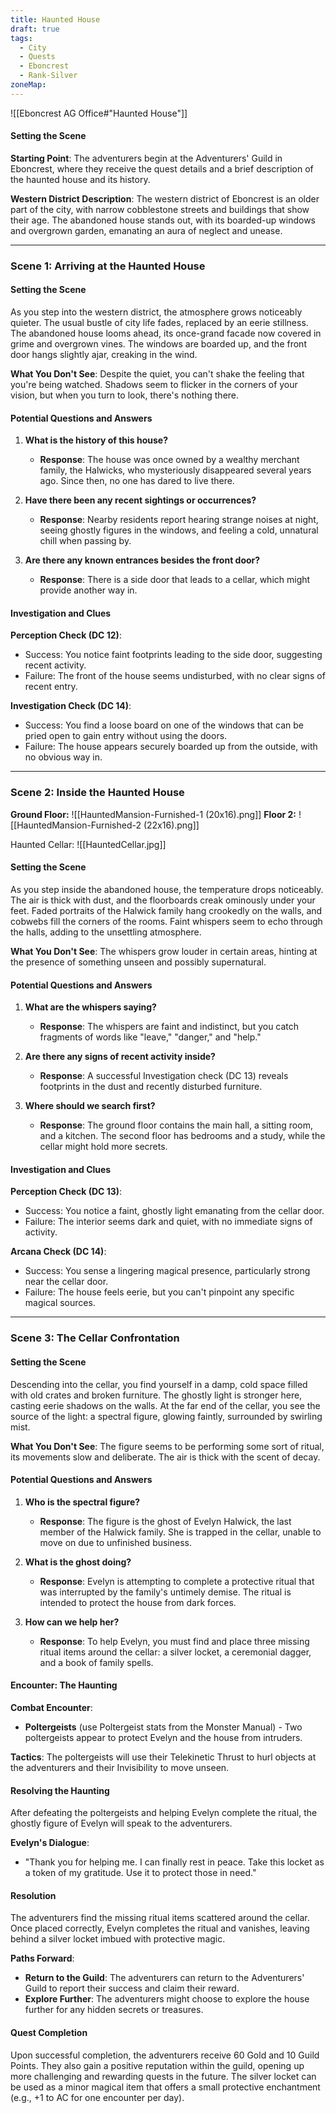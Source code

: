 ```yaml
---
title: Haunted House
draft: true
tags:
  - City
  - Quests
  - Eboncrest
  - Rank-Silver
zoneMap:
---
```



![[Eboncrest AG Office#"Haunted House"]]



#### Setting the Scene

**Starting Point**: The adventurers begin at the Adventurers' Guild in Eboncrest, where they receive the quest details and a brief description of the haunted house and its history.

**Western District Description**: The western district of Eboncrest is an older part of the city, with narrow cobblestone streets and buildings that show their age. The abandoned house stands out, with its boarded-up windows and overgrown garden, emanating an aura of neglect and unease.

---

### Scene 1: Arriving at the Haunted House

#### Setting the Scene

As you step into the western district, the atmosphere grows noticeably quieter. The usual bustle of city life fades, replaced by an eerie stillness. The abandoned house looms ahead, its once-grand facade now covered in grime and overgrown vines. The windows are boarded up, and the front door hangs slightly ajar, creaking in the wind.

**What You Don't See**: Despite the quiet, you can't shake the feeling that you're being watched. Shadows seem to flicker in the corners of your vision, but when you turn to look, there's nothing there.

#### Potential Questions and Answers

1. **What is the history of this house?**
   - **Response**: The house was once owned by a wealthy merchant family, the Halwicks, who mysteriously disappeared several years ago. Since then, no one has dared to live there.

2. **Have there been any recent sightings or occurrences?**
   - **Response**: Nearby residents report hearing strange noises at night, seeing ghostly figures in the windows, and feeling a cold, unnatural chill when passing by.

3. **Are there any known entrances besides the front door?**
   - **Response**: There is a side door that leads to a cellar, which might provide another way in.

#### Investigation and Clues

**Perception Check (DC 12)**:
- Success: You notice faint footprints leading to the side door, suggesting recent activity.
- Failure: The front of the house seems undisturbed, with no clear signs of recent entry.

**Investigation Check (DC 14)**:
- Success: You find a loose board on one of the windows that can be pried open to gain entry without using the doors.
- Failure: The house appears securely boarded up from the outside, with no obvious way in.

---

### Scene 2: Inside the Haunted House

**Ground Floor:**
![[HauntedMansion-Furnished-1 (20x16).png]]
**Floor 2:**
![[HauntedMansion-Furnished-2 (22x16).png]]

Haunted Cellar:
![[HauntedCellar.jpg]]

#### Setting the Scene

As you step inside the abandoned house, the temperature drops noticeably. The air is thick with dust, and the floorboards creak ominously under your feet. Faded portraits of the Halwick family hang crookedly on the walls, and cobwebs fill the corners of the rooms. Faint whispers seem to echo through the halls, adding to the unsettling atmosphere.

**What You Don't See**: The whispers grow louder in certain areas, hinting at the presence of something unseen and possibly supernatural.

#### Potential Questions and Answers

1. **What are the whispers saying?**
   - **Response**: The whispers are faint and indistinct, but you catch fragments of words like "leave," "danger," and "help."

2. **Are there any signs of recent activity inside?**
   - **Response**: A successful Investigation check (DC 13) reveals footprints in the dust and recently disturbed furniture.

3. **Where should we search first?**
   - **Response**: The ground floor contains the main hall, a sitting room, and a kitchen. The second floor has bedrooms and a study, while the cellar might hold more secrets.

#### Investigation and Clues

**Perception Check (DC 13)**:
- Success: You notice a faint, ghostly light emanating from the cellar door.
- Failure: The interior seems dark and quiet, with no immediate signs of activity.

**Arcana Check (DC 14)**:
- Success: You sense a lingering magical presence, particularly strong near the cellar door.
- Failure: The house feels eerie, but you can't pinpoint any specific magical sources.

---

### Scene 3: The Cellar Confrontation

#### Setting the Scene

Descending into the cellar, you find yourself in a damp, cold space filled with old crates and broken furniture. The ghostly light is stronger here, casting eerie shadows on the walls. At the far end of the cellar, you see the source of the light: a spectral figure, glowing faintly, surrounded by swirling mist.

**What You Don't See**: The figure seems to be performing some sort of ritual, its movements slow and deliberate. The air is thick with the scent of decay.

#### Potential Questions and Answers

1. **Who is the spectral figure?**
   - **Response**: The figure is the ghost of Evelyn Halwick, the last member of the Halwick family. She is trapped in the cellar, unable to move on due to unfinished business.

2. **What is the ghost doing?**
   - **Response**: Evelyn is attempting to complete a protective ritual that was interrupted by the family's untimely demise. The ritual is intended to protect the house from dark forces.

3. **How can we help her?**
   - **Response**: To help Evelyn, you must find and place three missing ritual items around the cellar: a silver locket, a ceremonial dagger, and a book of family spells.

#### Encounter: The Haunting

**Combat Encounter**:
- **Poltergeists** (use Poltergeist stats from the Monster Manual) - Two poltergeists appear to protect Evelyn and the house from intruders.

**Tactics**: The poltergeists will use their Telekinetic Thrust to hurl objects at the adventurers and their Invisibility to move unseen.

#### Resolving the Haunting

After defeating the poltergeists and helping Evelyn complete the ritual, the ghostly figure of Evelyn will speak to the adventurers.

**Evelyn's Dialogue**:
- "Thank you for helping me. I can finally rest in peace. Take this locket as a token of my gratitude. Use it to protect those in need."

#### Resolution

The adventurers find the missing ritual items scattered around the cellar. Once placed correctly, Evelyn completes the ritual and vanishes, leaving behind a silver locket imbued with protective magic.

**Paths Forward**:
- **Return to the Guild**: The adventurers can return to the Adventurers' Guild to report their success and claim their reward.
- **Explore Further**: The adventurers might choose to explore the house further for any hidden secrets or treasures.

#### Quest Completion

Upon successful completion, the adventurers receive 60 Gold and 10 Guild Points. They also gain a positive reputation within the guild, opening up more challenging and rewarding quests in the future. The silver locket can be used as a minor magical item that offers a small protective enchantment (e.g., +1 to AC for one encounter per day).